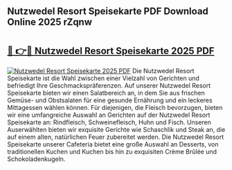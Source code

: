 ## Nutzwedel Resort Speisekarte PDF Download Online 2025 rZqnw

# <h2><a href="http://gc7e6qw.nevu.top/?p=Nutzwedel+Resort+Speisekarte">🔗 👉🔴 Nutzwedel Resort Speisekarte 2025 PDF</a></h2>

[![Nutzwedel Resort Speisekarte 2025 PDF](https://i.imgur.com/dBaPXMq.png)](http://gc7e6qw.nevu.top/?p=Nutzwedel+Resort+Speisekarte)
Die Nutzwedel Resort Speisekarte ist die Wahl zwischen einer Vielzahl von Gerichten und befriedigt Ihre Geschmackspräferenzen. Auf unserer Nutzwedel Resort Speisekarte bieten wir einen Salatbereich an, in dem Sie aus frischen Gemüse- und Obstsalaten für eine gesunde Ernährung und ein leckeres Mittagessen wählen können. Für diejenigen, die Fleisch bevorzugen, bieten wir eine umfangreiche Auswahl an Gerichten auf der Nutzwedel Resort Speisekarte an: Rindfleisch, Schweinefleisch, Huhn und Fisch. Unseren Auserwählten bieten wir exquisite Gerichte wie Schaschlik und Steak an, die auf einem alten, natürlichen Feuer zubereitet werden. Die Nutzwedel Resort Speisekarte unserer Cafeteria bietet eine große Auswahl an Desserts, von traditionellen Kuchen und Kuchen bis hin zu exquisiten Crème Brûlée und Schokoladenkugeln.
